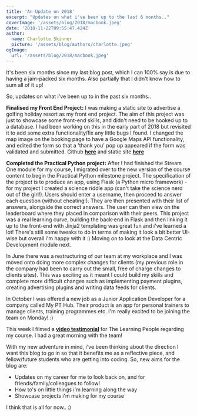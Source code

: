 ```yaml
---
title: 'An Update on 2018'
excerpt: "Updates on what i've been up to the last 6 months.."
coverImage: '/assets/blog/2018/macbook.jpeg'
date: '2018-11-22T09:55:47.424Z'
author:
  name: Charlotte Skinner
  picture: '/assets/blog/authors/charlotte.jpeg'
ogImage:
  url: '/assets/blog/2018/macbook.jpeg'
---
```


It's been six months since my last blog post, which I can 100% say is due to having a jam-packed six months. Also partially that I didn't know how to sum all of it up!

So, updates on what i've been up to in the past six months..

**Finalised my Front End Project:** I was making a static site to advertise a golfing holiday resort as my front end project. The aim of this project was just to showcase some front-end skills, and didn't need to be hooked up to a database. I had been working on this in the early part of 2018 but revisited it to add some extra functionality/fix any little bugs I found. I changed the map image on the booking page to have a Google Maps API functionality, and edited the form so that a 'thank you' pop up appeared if the form was validated and submitted. Github **[here](https://github.com/charlotteskinner90/teeinthesun")** and static site **[here](https://charlotteskinner90.github.io/teeinthesun/)**

**Completed the Practical Python project:** After I had finished the Stream One module for my course, I migrated over to the new version of the course content to begin the Practical Python milestone project. The specification of the project is to produce an app, using Flask (a Python micro framework) - for my project I created a science riddle app (can't take the science nerd out of the girl!). Users should enter a username, then proceed to answer each question (without cheating!). They are then presented with their list of answers, alongside the correct answers. The user can then view on the leaderboard where they placed in comparison with their peers. This project was a real learning curve, building the back-end in Flask and then linking it up to the front-end with Jinja2 templating was great fun and i've learned a lot! There's still some tweaks to do in terms of making it look a bit better UI-wise but overall i'm happy with it :) Moving on to look at the Data Centric Development module next.

In June there was a restructuring of our team at my workplace and I was moved onto doing more complex changes for clients (my previous role in the company had been to carry out the small, free of charge changes to clients sites). This was exciting as it meant I could build my skills and complete more difficult changes such as implementing payment plugins, creating advertising plugins and writing data feeds for clients.

In October I was offered a new job as a Junior Application Developer for a company called My PT Hub. Their product is an app for personal trainers to manage clients, training programmes etc. I'm really excited to be joining the team on Monday! :)

This week I filmed a **[video testimonial](https://youtu.be/p4jLEBx6x_M)** for The Learning People regarding my course. I had a great morning with the team!

With my new adventure in mind, i've been thinking about the direction I want this blog to go in so that it benefits me as a reflective piece, and fellow/future students who are getting into coding. So, new aims for the blog are:

* Updates on my career for me to look back on, and for friends/family/colleagues to follow!
* How to's on little things i'm learning along the way
* Showcase projects i'm making for my course

I think that is all for now.. :)
